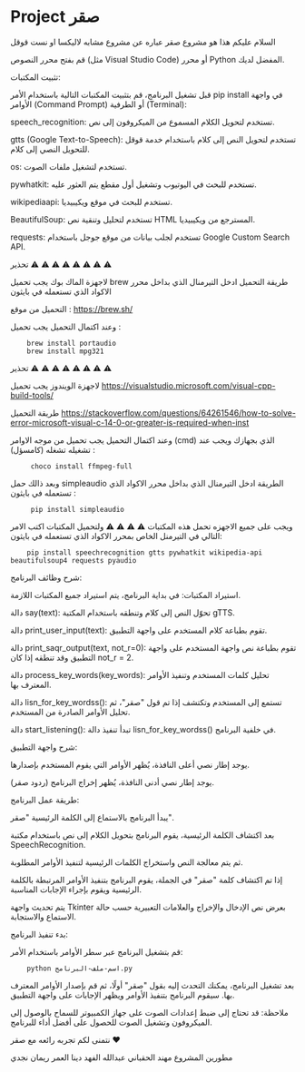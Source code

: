 # Project صقر

السلام عليكم هذا هو مشروع صقر
عباره عن مشروع مشابه لاليكسا او نست قوقل

قم بفتح محرر النصوص (مثل Visual Studio Code) أو محرر Python المفضل لديك.

تثبيت المكتبات:

قبل تشغيل البرنامج، قم بتثبيت المكتبات التالية باستخدام الأمر pip install في واجهة الأوامر (Command Prompt) أو الطرفية (Terminal):


speech_recognition: تستخدم لتحويل الكلام المسموع من الميكروفون إلى نص.

gtts (Google Text-to-Speech): تستخدم لتحويل النص إلى كلام باستخدام خدمة قوقل للتحويل النصي إلى كلام.

os: تستخدم لتشغيل ملفات الصوت.

pywhatkit: تستخدم للبحث في اليوتيوب وتشغيل أول مقطع يتم العثور عليه.

wikipediaapi: تستخدم للبحث في موقع ويكيبيديا.

BeautifulSoup: تستخدم لتحليل وتنقية نص HTML المسترجع من ويكيبيديا.

requests: تستخدم لجلب بيانات من موقع جوجل باستخدام Google Custom Search API.

تحذير   ⚠️ ⚠️ ⚠️ ⚠️ ⚠️ ⚠️ ⚠️ ⚠️                      

لاجهزة الماك بوك يجب تحميل brew
طريقة التحميل ادخل التيرمنال الذي بداخل محرر الاكواد الذي تستعمله في بايثون

التحميل من موقع : https://brew.sh/

وعند اكتمال التحميل يجب تحميل  :

        brew install portaudio
        brew install mpg321


        
تحذير   ⚠️ ⚠️ ⚠️ ⚠️ ⚠️ ⚠️ ⚠️ ⚠️                      

لاجهزة الويندوز يجب تحميل 
https://visualstudio.microsoft.com/visual-cpp-build-tools/

طريقة التحميل 
https://stackoverflow.com/questions/64261546/how-to-solve-error-microsoft-visual-c-14-0-or-greater-is-required-when-inst


وعند اكتمال التحميل يجب تحميل من موجه الاوامر (cmd) الذي بجهازك ويجب عند تشغيله تشغله (كامسؤل)  :

         choco install ffmpeg-full


وبعد ذالك حمل simpleaudio الطريقة ادخل التيرمنال الذي بداخل محرر الاكواد الذي تستعمله في بايثون :

         pip install simpleaudio



ويجب على جميع الاجهزه تحمل هذه المكتبات ⚠️ ⚠️ ⚠️ ⚠️
ولتحميل المكتبات اكتب الامر التالي في التيرمنل الخاص بمحرر الاكواد الذي تستعمله في بايثون:


        pip install speechrecognition gtts pywhatkit wikipedia-api beautifulsoup4 requests pyaudio

شرح وظائف البرنامج:

استيراد المكتبات: في بداية البرنامج، يتم استيراد جميع المكتبات اللازمة.

دالة say(text): تحوّل النص إلى كلام وتنطقه باستخدام المكتبة gTTS.

دالة print_user_input(text): تقوم بطباعة كلام المستخدم على واجهة التطبيق.

دالة print_saqr_output(text, not_r=0): تقوم بطباعة نص واجهة المستخدم على واجهة التطبيق وقد تنطقه إذا كان not_r = 2.

دالة process_key_words(key_words): تحليل كلمات المستخدم وتنفيذ الأوامر المعترف بها.

دالة lisn_for_key_wordss(): تستمع إلى المستخدم وتكتشف إذا تم قول "صقر"، ثم تحليل الأوامر الصادرة من المستخدم.

دالة start_listening(): تبدأ تنفيذ دالة lisn_for_key_wordss() في خلفية البرنامج.


شرح واجهة التطبيق:

يوجد إطار نصي أعلى النافذة، يُظهر الأوامر التي يقوم المستخدم بإصدارها.

يوجد إطار نصي أدنى النافذة، يُظهر إخراج البرنامج (ردود صقر).


طريقة عمل البرنامج:

يبدأ البرنامج بالاستماع إلى الكلمة الرئيسية "صقر".

بعد اكتشاف الكلمة الرئيسية، يقوم البرنامج بتحويل الكلام إلى نص باستخدام مكتبة SpeechRecognition.

ثم يتم معالجة النص واستخراج الكلمات الرئيسية لتنفيذ الأوامر المطلوبة.

إذا تم اكتشاف كلمة "صقر" في الجملة، يقوم البرنامج بتنفيذ الأوامر المرتبطة بالكلمة الرئيسية ويقوم بإجراء الإجابات المناسبة.

يتم تحديث واجهة Tkinter بعرض نص الإدخال والإخراج والعلامات التعبيرية حسب حالة الاستماع والاستجابة.



بدء تنفيذ البرنامج:

قم بتشغيل البرنامج عبر سطر الأوامر باستخدام الأمر:


        python اسم-ملف-البرنامج.py

بعد تشغيل البرنامج، يمكنك التحدث إليه بقول "صقر" أولًا، ثم قم بإصدار الأوامر المعترف بها. سيقوم البرنامج بتنفيذ الأوامر ويظهر الإجابات على واجهة التطبيق.



ملاحظة: قد تحتاج إلى ضبط إعدادات الصوت على جهاز الكمبيوتر للسماح بالوصول إلى الميكروفون وتشغيل الصوت للحصول على أفضل أداء للبرنامج.


نتمنى لكم تجربه رائعه مع صقر ❤️	


مطورين المشروع مهند الحقباني عبدالله الفهد دينا العمر ريمان نجدي
